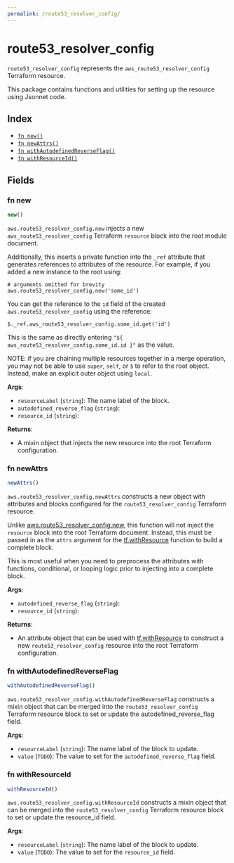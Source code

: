 ```yaml
---
permalink: /route53_resolver_config/
---
```


# route53_resolver_config

`route53_resolver_config` represents the `aws_route53_resolver_config` Terraform resource.



This package contains functions and utilities for setting up the resource using Jsonnet code.


## Index

* [`fn new()`](#fn-new)
* [`fn newAttrs()`](#fn-newattrs)
* [`fn withAutodefinedReverseFlag()`](#fn-withautodefinedreverseflag)
* [`fn withResourceId()`](#fn-withresourceid)

## Fields

### fn new

```ts
new()
```


`aws.route53_resolver_config.new` injects a new `aws_route53_resolver_config` Terraform `resource`
block into the root module document.

Additionally, this inserts a private function into the `_ref` attribute that generates references to attributes of the
resource. For example, if you added a new instance to the root using:

    # arguments omitted for brevity
    aws.route53_resolver_config.new('some_id')

You can get the reference to the `id` field of the created `aws.route53_resolver_config` using the reference:

    $._ref.aws_route53_resolver_config.some_id.get('id')

This is the same as directly entering `"${ aws_route53_resolver_config.some_id.id }"` as the value.

NOTE: if you are chaining multiple resources together in a merge operation, you may not be able to use `super`, `self`,
or `$` to refer to the root object. Instead, make an explicit outer object using `local`.

**Args**:
  - `resourceLabel` (`string`): The name label of the block.
  - `autodefined_reverse_flag` (`string`): 
  - `resource_id` (`string`): 

**Returns**:
- A mixin object that injects the new resource into the root Terraform configuration.


### fn newAttrs

```ts
newAttrs()
```


`aws.route53_resolver_config.newAttrs` constructs a new object with attributes and blocks configured for the `route53_resolver_config`
Terraform resource.

Unlike [aws.route53_resolver_config.new](#fn-route53resolverconfignew), this function will not inject the `resource`
block into the root Terraform document. Instead, this must be passed in as the `attrs` argument for the
[tf.withResource](https://github.com/tf-libsonnet/core/tree/main/docs#fn-withresource) function to build a complete block.

This is most useful when you need to preprocess the attributes with functions, conditional, or looping logic prior to
injecting into a complete block.

**Args**:
  - `autodefined_reverse_flag` (`string`): 
  - `resource_id` (`string`): 

**Returns**:
  - An attribute object that can be used with [tf.withResource](https://github.com/tf-libsonnet/core/tree/main/docs#fn-withresource) to construct a new `route53_resolver_config` resource into the root Terraform configuration.


### fn withAutodefinedReverseFlag

```ts
withAutodefinedReverseFlag()
```

`aws.route53_resolver_config.withAutodefinedReverseFlag` constructs a mixin object that can be merged into the `route53_resolver_config`
Terraform resource block to set or update the autodefined_reverse_flag field.



**Args**:
  - `resourceLabel` (`string`): The name label of the block to update.
  - `value` (`TODO`): The value to set for the `autodefined_reverse_flag` field.


### fn withResourceId

```ts
withResourceId()
```

`aws.route53_resolver_config.withResourceId` constructs a mixin object that can be merged into the `route53_resolver_config`
Terraform resource block to set or update the resource_id field.



**Args**:
  - `resourceLabel` (`string`): The name label of the block to update.
  - `value` (`TODO`): The value to set for the `resource_id` field.
